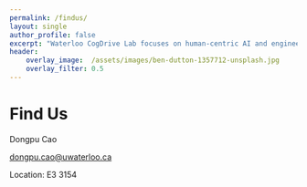 ```yaml
---
permalink: /findus/
layout: single
author_profile: false
excerpt: "Waterloo CogDrive Lab focuses on human-centric AI and engineering research in cognitive autonomous driving."
header:
    overlay_image:  /assets/images/ben-dutton-1357712-unsplash.jpg
    overlay_filter: 0.5
---
```

# Find Us
Dongpu Cao  


dongpu.cao@uwaterloo.ca  


Location: E3 3154